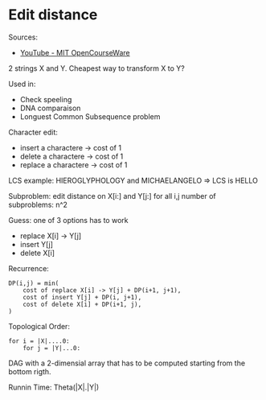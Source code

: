 # Edit distance

Sources:
- [YouTube - MIT OpenCourseWare](https://youtu.be/ocZMDMZwhCY?t=1441)

2 strings X and Y. Cheapest way to transform X to Y?

Used in:
- Check speeling
- DNA comparaison
- Longuest Common Subsequence problem

Character edit:
- insert a charactere -> cost of 1
- delete a charactere -> cost of 1
- replace a charactere -> cost of 1

LCS example:
HIEROGLYPHOLOGY and MICHAELANGELO => LCS is HELLO

Subproblem: edit distance on X[i:] and Y[j:] for all i,j
number of subproblems: n^2

Guess: one of 3 options has to work
- replace X[i] -> Y[j]
- insert Y[j]
- delete X[i]

Recurrence:
```
DP(i,j) = min(
	cost of replace X[i] -> Y[j] + DP(i+1, j+1),
	cost of insert Y[j] + DP(i, j+1),
	cost of delete X[i] + DP(i+1, j),
)
```

Topological Order:
```
for i = |X|....0:
	for j = |Y|...0:
```

DAG with a 2-dimensial array that has to be computed starting from the bottom rigth.

Runnin Time: Theta(|X|.|Y|)
